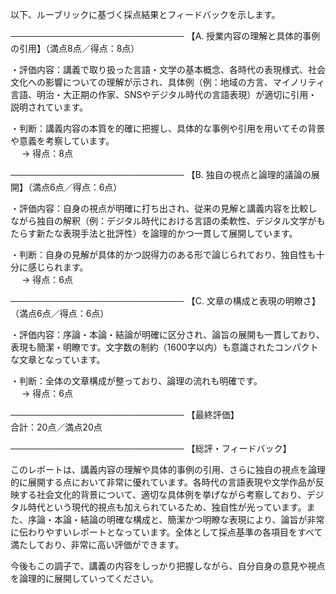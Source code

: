 以下、ルーブリックに基づく採点結果とフィードバックを示します。

────────────────────────────
【A. 授業内容の理解と具体的事例の引用】（満点8点／得点：8点）

・評価内容：講義で取り扱った言語・文学の基本概念、各時代の表現様式、社会文化への影響についての理解が示され、具体例（例：地域の方言、マイノリティ言語、明治・大正期の作家、SNSやデジタル時代の言語表現）が適切に引用・説明されています。

・判断：講義内容の本質を的確に把握し、具体的な事例や引用を用いてその背景や意義を考察しています。  
　
→ 得点：8点

────────────────────────────
【B. 独自の視点と論理的議論の展開】（満点6点／得点：6点）

・評価内容：自身の視点が明確に打ち出され、従来の見解と講義内容を比較しながら独自の解釈（例：デジタル時代における言語の柔軟性、デジタル文学がもたらす新たな表現手法と批評性）を論理的かつ一貫して展開しています。

・判断：自身の見解が具体的かつ説得力のある形で論じられており、独自性も十分に感じられます。  
　
→ 得点：6点

────────────────────────────
【C. 文章の構成と表現の明瞭さ】（満点6点／得点：6点）

・評価内容：序論・本論・結論が明確に区分され、論旨の展開も一貫しており、表現も簡潔・明瞭です。文字数の制約（1600字以内）も意識されたコンパクトな文章となっています。

・判断：全体の文章構成が整っており、論理の流れも明確です。  
　
→ 得点：6点

────────────────────────────
【最終評価】  
合計：20点／満点20点

────────────────────────────
【総評・フィードバック】

このレポートは、講義内容の理解や具体的事例の引用、さらに独自の視点を論理的に展開する点において非常に優れています。各時代の言語表現や文学作品が反映する社会文化的背景について、適切な具体例を挙げながら考察しており、デジタル時代という現代的視点も加えられているため、独自性が光っています。また、序論・本論・結論の明確な構成と、簡潔かつ明瞭な表現により、論旨が非常に伝わりやすいレポートとなっています。全体として採点基準の各項目をすべて満たしており、非常に高い評価ができます。

今後もこの調子で、講義の内容をしっかり把握しながら、自分自身の意見や視点を論理的に展開していってください。
